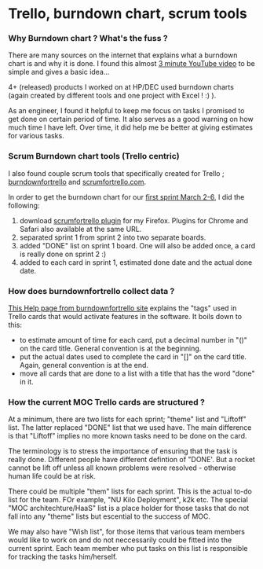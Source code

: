 # Trello, burndown chart, scrum tools

### Why Burndown chart ? What's the fuss ?
There are many sources on the internet that explains what a burndown chart is and why it is done.
I found this almost [3 minute YouTube video](https://www.youtube.com/watch?v=rUJsqEHRcJA) to be simple and gives a basic idea...

4+ (released) products I worked on at HP/DEC used burndown charts (again created by different tools and one project
with Excel ! :) ). 

As an engineer, I found it helpful to keep me focus on tasks I promised to get done on certain period of time.
It also serves as a good warning on how much time I have left. Over time, it did help me be better at giving estimates for various tasks.

### Scrum Burndown chart tools (Trello centric)
I also found couple scrum tools that specifically created for Trello ; [burndownfortrello](https://www.burndownfortrello.com) and [scrumfortrello.com](http://scrumfortrello.com/). 

In order to get the burndown chart for our [first sprint March 2-6](https://trello.com/b/g4JPsbGq/moc-rest-of-year-1-sprint-1-mar-2-6), I did the following:
1. download [scrumfortrello plugin](http://scrumfortrello.com/)
for my Firefox. Plugins
for Chrome and Safari also available at the same URL.
1. separated sprint 1 from sprint 2 into two separate boards.
1. added "DONE" list on sprint 1 board. One will also be added once, a card is really done on sprint 2 :)
1. added to each card in sprint 1, estimated done date and the actual done date.

### How does burndownfortrello collect data ?
[This Help page from burndownfortrello site](https://www.burndownfortrello.com/help.php#)
explains the "tags" used in Trello cards that would activate features in the software. It boils down to this:
 -  to estimate amount of time for each card, put a decimal number in "()" on the card title. General convention is at the beginning. 
 -  put the actual dates used to complete the card in "[]" on the card title. Again, general convention is at the end.
 -  move all cards that are done to a list with a title that has the word "done" in it.

### How the current MOC Trello cards are structured ?
At a minimum, there are two lists for each sprint; "theme" list and "Liftoff" list. The latter replaced "DONE" list that we used have.
The main difference is that "Liftoff" implies no more known tasks need to be done on the card. 

The terminology is to stress the importance of ensuring that the task is really done. Different people have different defintion of "DONE'.
But a rocket cannot be lift off unless all known problems were resolved - otherwise human life could be at risk. 

There could be multiple "them" lists for each sprint. This is the actual to-do list for the team. FOr example, "NU Kilo Deployment", k2k etc.
The special "MOC architechture/HaaS" list is a place holder for those tasks that do not fall into any "theme" lists but escential to the success of MOC. 

We may also have "Wish list", for those items that various team members would like to work on and do not neccessarily could be fitted into the current sprint.
Each team member who put tasks on this list is responsible for tracking the tasks him/herself. 
